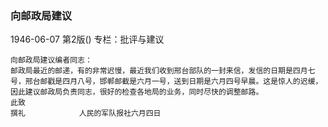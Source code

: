 ### 向邮政局建议

1946-06-07
第2版()
专栏：批评与建议

    向邮政局建议编者同志：
    邮政局最近的邮递，有的非常迟慢，最近我们收到邢台部队的一封来信，发信的日期是四月七号，邢台邮戳是四月八号，邯郸邮截是六月一号，送到日期是六月四号早晨。这是惊人的迟缓，因此建议邮政局负责同志，很好的检查各地局的业务，同时尽快的调整邮路。
    此致
    撰礼            人民的军队报社六月四日
